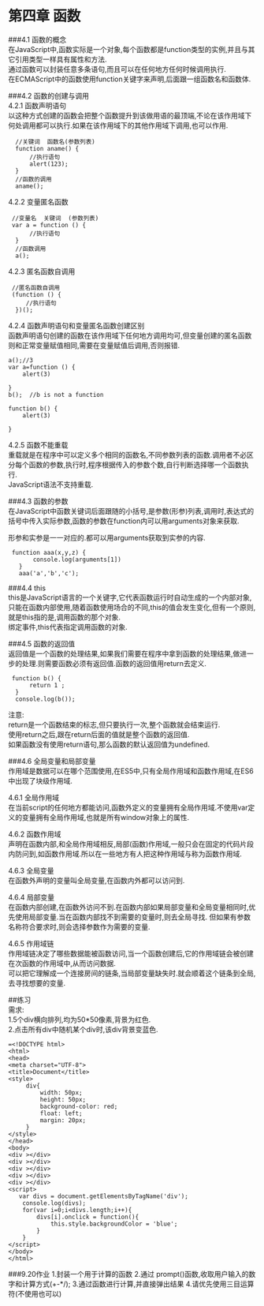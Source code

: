 #  第四章  函数  
###4.1 函数的概念  
在JavaScript中,函数实际是一个对象,每个函数都是function类型的实例,并且与其它引用类型一样具有属性和方法.  
通过函数可以封装任意多条语句,而且可以在任何地方任何时候调用执行.  
在ECMAScript中的函数使用function关键字来声明,后面跟一组函数名和函数体.  

###4.2 函数的创建与调用  
4.2.1 函数声明语句  
以这种方式创建的函数会把整个函数提升到该做用语的最顶端,不论在该作用域下何处调用都可以执行.如果在该作用域下的其他作用域下调用,也可以作用.


      //关键词  函数名(参数列表)
      function aname() {
          //执行语句
          alert(123);
      }
      //函数的调用
      aname();

4.2.2 变量匿名函数  

     //变量名  关键词  (参数列表)
     var a = function () {
          //执行语句
      }
      //函数调用
      a();  

4.2.3 匿名函数自调用  

     //匿名函数自调用
     (function () { 
         //执行语句    
      })();  

4.2.4 函数声明语句和变量匿名函数创建区别  
函数声明语句创建的函数在该作用域下任何地方调用均可,但变量创建的匿名函数则和正常变量赋值相同,需要在变量赋值后调用,否则报错.  

    a();//3
    var a=function () {
        alert(3)
        
    }
    b();  //b is not a function

    function b() {
        alert(3)
        
    }  

4.2.5 函数不能重载  
重载就是在程序中可以定义多个相同的函数名,不同参数列表的函数.调用者不必区分每个函数的参数,执行时,程序根据传入的参数个数,自行判断选择哪一个函数执行.  
JavaScript语法不支持重载.  

###4.3 函数的参数  
在JavaScript中函数关键词后面跟随的小括号,是参数(形参)列表,调用时,表达式的括号中传入实际参数,函数的参数在function内可以用arguments对象来获取.  

形参和实参是一一对应的.都可以用arguments获取到实参的内容.

     function aaa(x,y,z) {
           console.log(arguments[1])
       }
       aaa('a','b','c');  


###4.4 this  
this是JavaScript语言的一个关键字,它代表函数运行时自动生成的一个内部对象,只能在函数内部使用,随着函数使用场合的不同,this的值会发生变化,但有一个原则,就是this指的是,调用函数的那个对象.   
绑定事件,this代表指定调用函数的对象.  

###4.5 函数的返回值  
返回值是一个函数的处理结果,如果我们需要在程序中拿到函数的处理结果,做进一步的处理.则需要函数必须有返回值.函数的返回值用return去定义.  

     function b() {
          return 1 ;
      }
      console.log(b());  

注意:  
return是一个函数结束的标志,但只要执行一次,整个函数就会结束运行.  
使用return之后,跟在return后面的值就是整个函数的返回值.  
如果函数没有使用return语句,那么函数的默认返回值为undefined.


###4.6 全局变量和局部变量  
作用域是数据可以在哪个范围使用,在ES5中,只有全局作用域和函数作用域,在ES6中出现了块级作用域.  

4.6.1 全局作用域  
在当前script的任何地方都能访问,函数外定义的变量拥有全局作用域.不使用var定义的变量拥有全局作用域,也就是所有window对象上的属性.  

4.6.2 函数作用域  
声明在函数内部,和全局作用域相反,局部(函数)作用域,一般只会在固定的代码片段内防问到,如函数作用域.所以在一些地方有人把这种作用域与称为函数作用域.   

4.6.3 全局变量  
在函数外声明的变量叫全局变量,在函数内外都可以访问到.  

4.6.4 局部变量  
在函数内部创建,在函数外访问不到.在函数内部如果局部变量和全局变量相同时,优先使用局部变量.当在函数内部找不到需要的变量时,则去全局寻找. 
但如果有参数名称符合要求时,则会选择参数作为需要的变量.  

4.6.5 作用域链  
作用域链决定了哪些数据能被函数访问,当一个函数创建后,它的作用域链会被创建在次函数的作用域中,从而访问数据.  
可以把它理解成一个连接房间的链条,当局部变量缺失时.就会顺着这个链条到全局,去寻找想要的变量. 




##练习  
需求:  
1.5个div横向排列,均为50*50像素,背景为红色.  
2.点击所有div中随机某个div时,该div背景变蓝色.  

    =<!DOCTYPE html>
    <html>
    <head>
    <meta charset="UTF-8">
    <title>Document</title>
    <style>
         div{
             width: 50px;
             height: 50px;
             background-color: red;
             float: left;
             margin: 20px;
         }
    </style>
    </head>
    <body>
    <div ></div>
    <div ></div>
    <div ></div>
    <div ></div>
    <div ></div>
    <script>
       var divs = document.getElementsByTagName('div');
        console.log(divs);
        for(var i=0;i<divs.length;i++){
            divs[i].onclick = function(){
                this.style.backgroundColor = 'blue';
            }
        }
    </script>
    </body>
    </html>
   


###9.20作业
1.封装一个用于计算的函数
2.通过 prompt()函数,收取用户输入的数字和计算方式(+-*/);
3.通过函数进行计算,并直接弹出结果
4.请优先使用三目运算符(不使用也可以)
